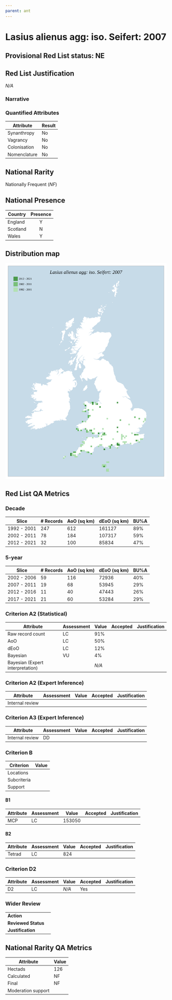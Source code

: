 ```yaml
---
parent: ant
---
```


# Lasius alienus agg: iso. Seifert: 2007

## Provisional Red List status: NE

## Red List Justification
*N/A*
### Narrative



### Quantified Attributes
|Attribute|Result|
|---|---|
|Synanthropy|No|
|Vagrancy|No|
|Colonisation|No|
|Nomenclature|No|


## National Rarity
Nationally Frequent (*NF*)

## National Presence
|Country|Presence
|---|:-:|
|England|Y|
|Scotland|N|
|Wales|Y|


## Distribution map
![](../map/286.svg)

## Red List QA Metrics
### Decade
| Slice | # Records | AoO (sq km) | dEoO (sq km) |BU%A |
|---|---|---|---|---|
|1992 - 2001|247|612|161127|89%|
|2002 - 2011|78|184|107317|59%|
|2012 - 2021|32|100|85834|47%|
### 5-year
| Slice | # Records | AoO (sq km) | dEoO (sq km) |BU%A |
|---|---|---|---|---|
|2002 - 2006|59|116|72936|40%|
|2007 - 2011|19|68|53945|29%|
|2012 - 2016|11|40|47443|26%|
|2017 - 2021|21|60|53284|29%|
### Criterion A2 (Statistical)
|Attribute|Assessment|Value|Accepted|Justification
|---|---|---|---|---|
|Raw record count|LC|91%|||
|AoO|LC|50%|||
|dEoO|LC|12%|||
|Bayesian|VU|4%|||
|Bayesian (Expert interpretation)||*N/A*|||
### Criterion A2 (Expert Inference)
|Attribute|Assessment|Value|Accepted|Justification
|---|---|---|---|---|
|Internal review|||||
### Criterion A3 (Expert Inference)
|Attribute|Assessment|Value|Accepted|Justification
|---|---|---|---|---|
|Internal review|DD||||
### Criterion B
|Criterion| Value|
|---|---|
|Locations||
|Subcriteria||
|Support||
#### B1
|Attribute|Assessment|Value|Accepted|Justification
|---|---|---|---|---|
|MCP|LC|153050|||
#### B2
|Attribute|Assessment|Value|Accepted|Justification
|---|---|---|---|---|
|Tetrad|LC|824|||
### Criterion D2
|Attribute|Assessment|Value|Accepted|Justification
|---|---|---|---|---|
|D2|LC|*N/A*|Yes||
### Wider Review
|  |  |
|---|---|
|**Action**||
|**Reviewed Status**||
|**Justification**||


## National Rarity QA Metrics
|Attribute|Value|
|---|---|
|Hectads|126|
|Calculated|NF|
|Final|NF|
|Moderation support||


